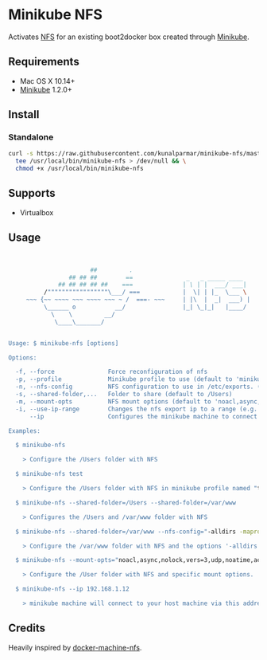 # Minikube NFS

Activates [NFS](https://en.wikipedia.org/wiki/Network_File_System) for an
existing boot2docker box created through
[Minikube](https://github.com/kubernetes/minikube).

## Requirements

* Mac OS X 10.14+
* [Minikube](https://github.com/kubernetes/minikube) 1.2.0+

## Install

### Standalone

```sh
curl -s https://raw.githubusercontent.com/kunalparmar/minikube-nfs/master/minikube-nfs.sh |
  tee /usr/local/bin/minikube-nfs > /dev/null && \
  chmod +x /usr/local/bin/minikube-nfs
```


## Supports

* Virtualbox

## Usage

```sh


                       ##         .
                 ## ## ##        ==               _   _ _____ ____
              ## ## ## ## ##    ===              | \ | |  ___/ ___|
          /"""""""""""""""""\___/ ===            |  \| | |_  \___ \
     ~~~ {~~ ~~~~ ~~~ ~~~~ ~~~ ~ /  ===- ~~~     | |\  |  _|  ___) |
          \______ o           __/                |_| \_|_|   |____/
            \    \         __/
             \____\_______/


Usage: $ minikube-nfs [options]

Options:

  -f, --force               Force reconfiguration of nfs
  -p, --profile             Minikube profile to use (default to 'minikube')
  -n, --nfs-config          NFS configuration to use in /etc/exports. (default to '-alldirs -mapall=$(id -u):$(id -g)')
  -s, --shared-folder,...   Folder to share (default to /Users)
  -m, --mount-opts          NFS mount options (default to 'noacl,async,nfsvers=3')
  -i, --use-ip-range        Changes the nfs export ip to a range (e.g. -network 192.168.99.100 becomes -network 192.168.99)
      --ip                  Configures the minikube machine to connect to your host machine via a specific ip address

Examples:

  $ minikube-nfs

    > Configure the /Users folder with NFS

  $ minikube-nfs test

    > Configure the /Users folder with NFS in minikube profile named "test"

  $ minikube-nfs --shared-folder=/Users --shared-folder=/var/www

    > Configures the /Users and /var/www folder with NFS

  $ minikube-nfs --shared-folder=/var/www --nfs-config="-alldirs -maproot=0"

    > Configure the /var/www folder with NFS and the options '-alldirs -maproot=0'

  $ minikube-nfs --mount-opts="noacl,async,nolock,vers=3,udp,noatime,actimeo=1"

    > Configure the /User folder with NFS and specific mount options.

  $ minikube-nfs --ip 192.168.1.12

    > minikube machine will connect to your host machine via this address
```

## Credits

Heavily inspired by [docker-machine-nfs](https://github.com/adlogix/docker-machine-nfs).

